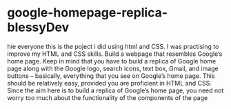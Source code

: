 # google-homepage-replica-blessyDev
hie everyone this is the poject i did using html and CSS. I was practising to improve my HTML and CSS skills.
Build a webpage that resembles Google’s home page. Keep in mind that you have to build a replica of Google home page along with the Google logo, search icons, text box, Gmail, and image buttons – basically, everything that you see on Google’s home page. This should be relatively easy, provided you are proficient in HTML and CSS.
Since the aim here is to build a replica of Google’s home page, you need not worry too much about the functionality of the components of the page
